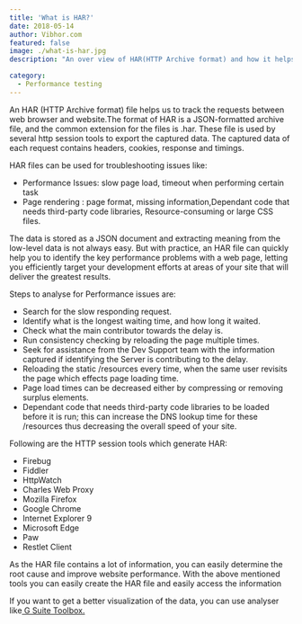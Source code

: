 ```yaml
---
title: 'What is HAR?'
date: 2018-05-14
author: Vibhor.com
featured: false
image: ./what-is-har.jpg
description: "An over view of HAR(HTTP Archive format) and how it helps in providing additional..." 

category:
  - Performance testing
---
```


<div class="entry-content">
<p >
An HAR (HTTP Archive format) file helps us to track the requests between web browser and website.The format of HAR is a JSON-formatted archive file, and the common extension for the files is .har. These file is used by several http session tools to export the captured data. The captured data of each request contains headers, cookies, response and timings.
</p>
<p >
HAR files can be used for troubleshooting issues like:
</p>
<ul >
<li>Performance Issues: slow page load, timeout when performing certain task</li>
<li>Page rendering : page format, missing information,Dependant code that needs third-party code libraries, Resource-consuming or large CSS files.</li>
</ul>
<p >The data is stored as a JSON document and extracting meaning from the low-level data is not always easy. But with practice, an HAR file can quickly help you to identify the key performance problems with a web page, letting you efficiently target your development efforts at areas of your site that will deliver the greatest results.</p>
<p >Steps to analyse for Performance issues are:</p>
<ul >
<li>Search for the slow responding request.</li>
<li>Identify what is the longest waiting time, and how long it waited.</li>
<li>Check what the main contributor towards the delay is.</li>
<li>Run consistency checking by reloading the page multiple times.</li>
<li>Seek for assistance from the Dev Support team with the information captured if identifying the Server is contributing to the delay.</li>
<li>Reloading the static /resources every time, when the same user revisits the page which effects page loading time.</li>
<li>Page load times can be decreased either by compressing or removing surplus elements.</li>
<li>Dependant code that needs third-party code libraries to be loaded before it is run; this can increase the DNS lookup time for these /resources thus decreasing the overall speed of your site.</li>
</ul>
<p >Following are the HTTP session tools which generate HAR:</p>
<ul >
<li>Firebug</li>
<li>Fiddler</li>
<li>HttpWatch</li>
<li>Charles Web Proxy</li>
<li>Mozilla Firefox</li>
<li>Google Chrome</li>
<li>Internet Explorer 9</li>
<li>Microsoft Edge</li>
<li>Paw</li>
<li>Restlet Client</li>
</ul>
<p >As the HAR file contains a lot of information, you can easily determine the root cause and improve website performance. With the above mentioned tools you can easily create the HAR file and easily access the information</p>
<p >If you want to get a better visualization of the data, you can use analyser like<a target="blank" href="https://toolbox.googleapps.com/apps/har_analyzer/"> G Suite Toolbox.</a></p>
</div>
